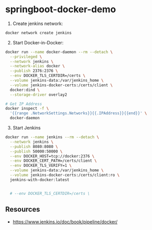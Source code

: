 # springboot-docker-demo

1. Create jenkins network:

```bash
docker network create jenkins
```

2. Start Docker-in-Docker:

```bash
docker run --name docker-daemon --rm --detach \
  --privileged \
  --network jenkins \
  --network-alias docker \
  --publish 2376:2376 \
  --env DOCKER_TLS_CERTDIR=/certs \
  --volume jenkins-data:/var/jenkins_home \
  --volume jenkins-docker-certs:/certs/client \
  docker:dind \
  --storage-driver overlay2

# Get IP Address
docker inspect -f \
  '{{range .NetworkSettings.Networks}}{{.IPAddress}}{{end}}' \
  docker-daemon
```

3. Start Jenkins

```bash
docker run --name jenkins --rm --detach \
  --network jenkins \
  --publish 8080:8080 \
  --publish 50000:50000 \
  --env DOCKER_HOST=tcp://docker:2376 \
  --env DOCKER_CERT_PATH=/certs/client \
  --env DOCKER_TLS_VERIFY=1 \
  --volume jenkins-data:/var/jenkins_home \
  --volume jenkins-docker-certs:/certs/client:ro \
  jenkins-with-docker:latest


  # --env DOCKER_TLS_CERTDIR=/certs \
```

## Resources

* <https://www.jenkins.io/doc/book/pipeline/docker/>
